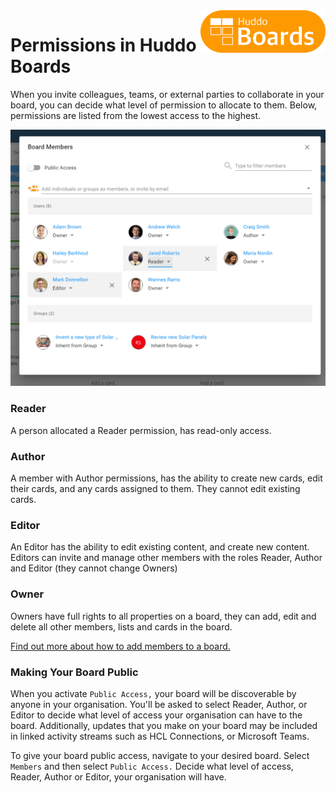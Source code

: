 <img style="float: right" src="/assets/images/boards-logo.jpg" width="200" alt="My Boards" />

# Permissions in Huddo Boards

When you invite colleagues, teams, or external parties to collaborate in your board, you can decide what level of permission to allocate to them. Below, permissions are listed from the lowest access to the highest.

![](/assets/boards/permissions.png)

### Reader
A person allocated a Reader permission, has read-only access.

### Author
A member with Author permissions, has the ability to create new cards, edit their cards, and any cards assigned to them. They cannot edit existing cards.

### Editor
An Editor has the ability to edit existing content, and create new content.
Editors can invite and manage other members with the roles Reader, Author and Editor (they cannot change Owners)

### Owner
Owners have full rights to all properties on a board, they can add, edit and delete all other members, lists and cards in the board.

[Find out more about how to add members to a board.](/boards/howto/adding-members/)

### Making Your Board Public

When you activate `Public Access,` your board will be discoverable by anyone in your organisation. You'll be asked to select Reader, Author, or Editor to decide what level of access your organisation can have to the board. Additionally, updates that you make on your board may be included in linked activity streams such as HCL Connections, or Microsoft Teams.

To give your board public access, navigate to your desired board. Select `Members` and then select `Public Access.` Decide what level of access, Reader, Author or Editor, your organisation will have.  
